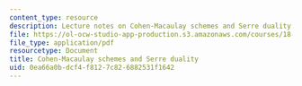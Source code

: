 ```yaml
---
content_type: resource
description: Lecture notes on Cohen-Macaulay schemes and Serre duality.
file: https://ol-ocw-studio-app-production.s3.amazonaws.com/courses/18-726-algebraic-geometry-spring-2009/0ea66a0bdcf4f8127c826882531f1642_MIT18_726s09_lec25_serre_dual.pdf
file_type: application/pdf
resourcetype: Document
title: Cohen-Macaulay schemes and Serre duality
uid: 0ea66a0b-dcf4-f812-7c82-6882531f1642
---
```

